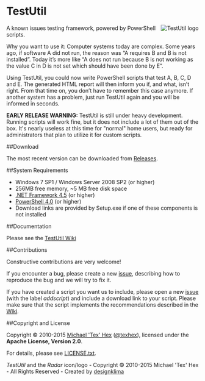 TestUtil
========

<img src="https://github.com/texhex/testutil/raw/master/images/testutil_small.png" alt="TestUtil logo" title="TestUtil" align="right" style="max-width:100%;" />
 
A known issues testing framework, powered by PowerShell scripts.

Why you want to use it: Computer systems today are complex. Some years ago, if software A did not run, the reason was “A requires B and B is not installed”. Today it’s more like “A does not run because B is not working as the value C in D is not set which should have been done by E”. 

Using TestUtil, you could now write PowerShell scripts that test A, B, C, D and E. The generated HTML report will then inform you if, and what, isn’t right. From that time on, you don’t have to remember this case anymore. If another system has a problem, just run TestUtil again and you will be informed in seconds.

**EARLY RELEASE WARNING:** TestUtil is still under heavy development. Running scripts will work fine, but it does not include a lot of them out of the box. It's nearly useless at this time for "normal" home users, but ready for administrators that plan to utilize it for custom scripts. 


##<a name="download">Download</a>

The most recent version can be downloaded from [Releases][_download].


##<a name="sysrequirements">System Requirements</a>

<!-- These links are also used in /src/setup/_TestUtil.iss -->

* Windows 7 SP1 / Windows Server 2008 SP2 (or higher)
* 256MB free memory, ~5 MB free disk space
* [.NET Framework 4.5][_netfw] (or higher)
* [PowerShell 4.0][_wmf] (or higher)
* Download links are provided by Setup.exe if one of these components is not installed


##<a name="docs">Documentation</a>

Please see the [TestUtil Wiki][_wiki]

##<a name="contribute">Contributions</a>

<!-- https://help.github.com/articles/using-pull-requests/ -->

Constructive contributions are very welcome! 

If you encounter a bug, please create a new [issue][_issuenew], describing how to reproduce the bug and we will try to fix it. 

If you have created a script you want us to include, please open a new [issue][_issuenew] (with the label _addscript_) and include a download link to your script. Please make sure that the script implements the recommendations described in the [Wiki][_wiki_newscript].


##<a name="copyright">Copyright and License</a>

Copyright © 2010-2015 [Michael 'Tex' Hex][_texhexhomepage] ([@texhex][_texhexgithub]), licensed under the **Apache License, Version 2.0**.

For details, please see [LICENSE.txt][_license].

*TestUtil* and the *Radar* icon/logo - Copyright © 2010-2015 Michael 'Tex' Hex - All Rights Reserved - Created by [designklima](http://designklima.com/)




[_logo]:images/testutil_small.png
[_license]:licenses/LICENSE.txt
[_wiki]:https://github.com/texhex/testutil/wiki
[_download]:https://github.com/texhex/testutil/releases
[_netfw]:http://www.microsoft.com/en-us/download/details.aspx?id=40773
[_wmf]:http://www.microsoft.com/en-us/download/details.aspx?id=40855
[_issuenew]:https://github.com/texhex/testutil/issues/new
[_wiki_newscript]:https://github.com/texhex/testutil/wiki/_fwLinkScript
[_texhexgithub]:https://github.com/texhex/
[_texhexhomepage]:http://www.texhex.info/

